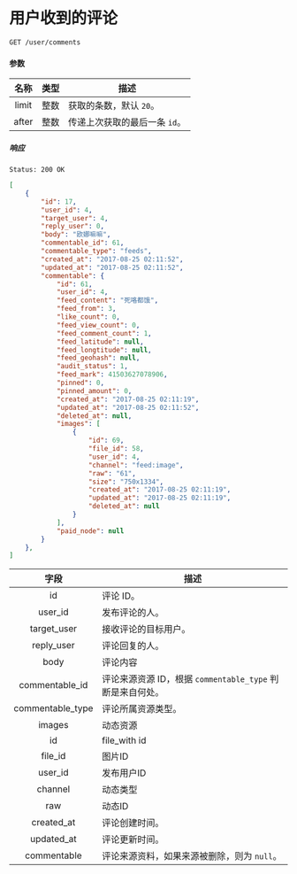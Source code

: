# 用户收到的评论

```
GET /user/comments
```

#### 参数

| 名称 | 类型 | 描述 |
|:----:|:----:|----|
| limit | 整数 |获取的条数，默认 `20`。 |
| after | 整数 | 传递上次获取的最后一条 `id`。 |

##### 响应

```
Status: 200 OK
```
```json
[
    {
        "id": 17,
        "user_id": 4,
        "target_user": 4,
        "reply_user": 0,
        "body": "欧娜嘛嘛",
        "commentable_id": 61,
        "commentable_type": "feeds",
        "created_at": "2017-08-25 02:11:52",
        "updated_at": "2017-08-25 02:11:52",
        "commentable": {
            "id": 61,
            "user_id": 4,
            "feed_content": "死咯都饿",
            "feed_from": 3,
            "like_count": 0,
            "feed_view_count": 0,
            "feed_comment_count": 1,
            "feed_latitude": null,
            "feed_longtitude": null,
            "feed_geohash": null,
            "audit_status": 1,
            "feed_mark": 41503627078906,
            "pinned": 0,
            "pinned_amount": 0,
            "created_at": "2017-08-25 02:11:19",
            "updated_at": "2017-08-25 02:11:52",
            "deleted_at": null,
            "images": [
                {
                    "id": 69,
                    "file_id": 58,
                    "user_id": 4,
                    "channel": "feed:image",
                    "raw": "61",
                    "size": "750x1334",
                    "created_at": "2017-08-25 02:11:19",
                    "updated_at": "2017-08-25 02:11:19",
                    "deleted_at": null
                }
            ],
            "paid_node": null
        }
    },
]
```

| 字段 | 描述 |
|:----:|-----|
| id | 评论 ID。|
| user_id | 发布评论的人。|
| target_user | 接收评论的目标用户。|
| reply_user | 评论回复的人。|
| body | 评论内容 |
| commentable_id | 评论来源资源 ID，根据 `commentable_type` 判断是来自何处。|
| commentable_type | 评论所属资源类型。|
| images | 动态资源|
| id | file_with id|
| file_id | 图片ID|
| user_id | 发布用户ID|
| channel | 动态类型|
| raw | 动态ID|
| created_at | 评论创建时间。|
| updated_at | 评论更新时间。|
| commentable | 评论来源资料，如果来源被删除，则为 `null`。|
